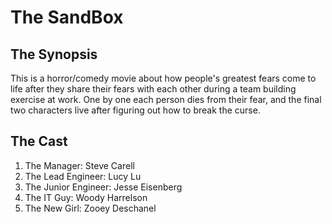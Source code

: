 # The SandBox

## The Synopsis

This is a horror/comedy movie about how people's greatest fears come to life after they share their fears with each other during a team building exercise at work. One by one each person dies from their fear, and the final two characters live after figuring out how to break the curse.

## The Cast
1. The Manager: Steve Carell
1. The Lead Engineer:   Lucy Lu
1. The Junior Engineer: Jesse Eisenberg
1. The IT Guy:  Woody Harrelson
1. The New Girl:    Zooey Deschanel

